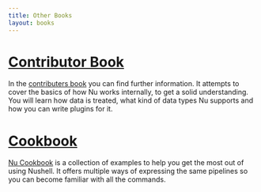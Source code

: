 ```yaml
---
title: Other Books
layout: books
---
```


# [Contributor Book](https://www.nushell.sh/contributor-book/)

In the [contributers book](https://www.nushell.sh/contributor-book/) you can find further information. It attempts to cover the basics of how Nu works internally, to get a solid understanding. You will learn how data is treated, what kind of data types Nu supports and how you can write plugins for it.

# [Cookbook](https://github.com/nushell/cookbook)

[Nu Cookbook](https://github.com/nushell/cookbook) is a collection of examples to help you get the most out of using Nushell. It offers multiple ways of expressing the same pipelines so you can become familiar with all the commands.